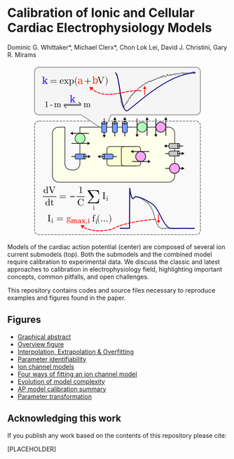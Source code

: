# Calibration of Ionic and Cellular Cardiac Electrophysiology Models

Dominic G. Whittaker*, Michael Clerx*, Chon Lok Lei, David J. Christini, Gary R. Mirams

<!-- ![Graphical abstract](./fig0-abstract/abstract.png) -->

<p align="center">
  <img src="https://github.com/CardiacModelling/WIRES/blob/master/fig0-abstract/abstract.png">
</p>

Models of the cardiac action potential (center) are composed of several ion current submodels (top).
Both the submodels and the combined model require calibration to experimental data.
We discuss the classic and latest approaches to calibration in electrophysiology field, highlighting important concepts, common pitfalls, and open challenges.

This repository contains codes and source files necessary to reproduce examples and figures found in the paper.

## Figures

- [Graphical abstract](./fig0-abstract)
- [Overview figure](./fig1-overview)
- [Interpolation, Extrapolation & Overfitting](./fig2-overfitting-example)
- [Parameter identifiability](./fig3-parameter-identifiability-example)
- [Ion channel models](./fig4-ion-channel-models)
- [Four ways of fitting an ion channel model](./fig5-4-ways-of-fitting)
- [Evolution of model complexity](./fig6-evolution-model-complexity)
- [AP model calibration summary](./fig7-AP-model-calibration-summary)
- [Parameter transformation](./fig8-parameter-transformation-example)

## Acknowledging this work

If you publish any work based on the contents of this repository please cite:

[PLACEHOLDER]
